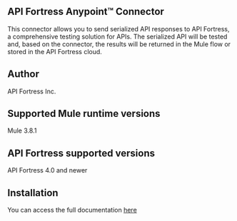 ## API Fortress Anypoint™ Connector
This connector allows you to send serialized API responses to API Fortress, a comprehensive testing solution for APIs. The serialized API will be tested and, based on the connector, the results will be returned in the Mule flow or stored in the API Fortress cloud.

## Author
API Fortress Inc.

## Supported Mule runtime versions
Mule 3.8.1

## API Fortress supported versions
API Fortress 4.0 and newer

## Installation 

You can access the full documentation [here](https://github.com/apifortress/api-fortress-connector/blob/master/doc/user-manual.adoc)
